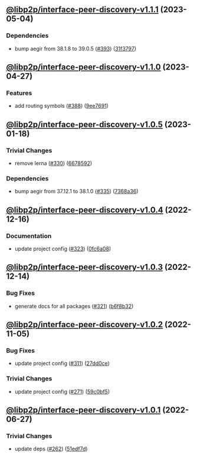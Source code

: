 ## [@libp2p/interface-peer-discovery-v1.1.1](https://github.com/libp2p/js-libp2p-interfaces/compare/@libp2p/interface-peer-discovery-v1.1.0...@libp2p/interface-peer-discovery-v1.1.1) (2023-05-04)


### Dependencies

* bump aegir from 38.1.8 to 39.0.5 ([#393](https://github.com/libp2p/js-libp2p-interfaces/issues/393)) ([31f3797](https://github.com/libp2p/js-libp2p-interfaces/commit/31f3797b24f7c23f3f16e9db3a230bd5f7cd5175))

## [@libp2p/interface-peer-discovery-v1.1.0](https://github.com/libp2p/js-libp2p-interfaces/compare/@libp2p/interface-peer-discovery-v1.0.5...@libp2p/interface-peer-discovery-v1.1.0) (2023-04-27)


### Features

* add routing symbols ([#388](https://github.com/libp2p/js-libp2p-interfaces/issues/388)) ([9ee7691](https://github.com/libp2p/js-libp2p-interfaces/commit/9ee76915d2b8298d99557e105c4f71d585e97e7d))

## [@libp2p/interface-peer-discovery-v1.0.5](https://github.com/libp2p/js-libp2p-interfaces/compare/@libp2p/interface-peer-discovery-v1.0.4...@libp2p/interface-peer-discovery-v1.0.5) (2023-01-18)


### Trivial Changes

* remove lerna ([#330](https://github.com/libp2p/js-libp2p-interfaces/issues/330)) ([6678592](https://github.com/libp2p/js-libp2p-interfaces/commit/6678592dd0cf601a2671852f9d2a0aff5dee2b18))


### Dependencies

* bump aegir from 37.12.1 to 38.1.0 ([#335](https://github.com/libp2p/js-libp2p-interfaces/issues/335)) ([7368a36](https://github.com/libp2p/js-libp2p-interfaces/commit/7368a363423a08e8fa247dcb76ea13e4cf030d65))

## [@libp2p/interface-peer-discovery-v1.0.4](https://github.com/libp2p/js-libp2p-interfaces/compare/@libp2p/interface-peer-discovery-v1.0.3...@libp2p/interface-peer-discovery-v1.0.4) (2022-12-16)


### Documentation

* update project config ([#323](https://github.com/libp2p/js-libp2p-interfaces/issues/323)) ([0fc6a08](https://github.com/libp2p/js-libp2p-interfaces/commit/0fc6a08e9cdcefe361fe325281a3a2a03759ff59))

## [@libp2p/interface-peer-discovery-v1.0.3](https://github.com/libp2p/js-libp2p-interfaces/compare/@libp2p/interface-peer-discovery-v1.0.2...@libp2p/interface-peer-discovery-v1.0.3) (2022-12-14)


### Bug Fixes

* generate docs for all packages ([#321](https://github.com/libp2p/js-libp2p-interfaces/issues/321)) ([b6f8b32](https://github.com/libp2p/js-libp2p-interfaces/commit/b6f8b32a920c15a28fe021e6050e31aaae89d518))

## [@libp2p/interface-peer-discovery-v1.0.2](https://github.com/libp2p/js-libp2p-interfaces/compare/@libp2p/interface-peer-discovery-v1.0.1...@libp2p/interface-peer-discovery-v1.0.2) (2022-11-05)


### Bug Fixes

* update project config ([#311](https://github.com/libp2p/js-libp2p-interfaces/issues/311)) ([27dd0ce](https://github.com/libp2p/js-libp2p-interfaces/commit/27dd0ce3c249892ac69cbb24ddaf0b9f32385e37))


### Trivial Changes

* update project config ([#271](https://github.com/libp2p/js-libp2p-interfaces/issues/271)) ([59c0bf5](https://github.com/libp2p/js-libp2p-interfaces/commit/59c0bf5e0b05496fca2e4902632b61bb41fad9e9))

## [@libp2p/interface-peer-discovery-v1.0.1](https://github.com/libp2p/js-libp2p-interfaces/compare/@libp2p/interface-peer-discovery-v1.0.0...@libp2p/interface-peer-discovery-v1.0.1) (2022-06-27)


### Trivial Changes

* update deps ([#262](https://github.com/libp2p/js-libp2p-interfaces/issues/262)) ([51edf7d](https://github.com/libp2p/js-libp2p-interfaces/commit/51edf7d9b3765a6f75c915b1483ea345d0133a41))
